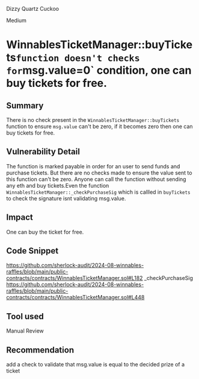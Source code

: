 Dizzy Quartz Cuckoo

Medium

# WinnablesTicketManager::buyTickets` function doesn't checks for `msg.value=0` condition, one can buy tickets for free.

## Summary
There is no check present in the `WinnablesTicketManager::buyTickets` function to ensure `msg.value` can't be zero, if it becomes zero then one can buy tickets for free.


## Vulnerability Detail
The function is marked payable in order for an user to send funds and purchase tickets. But there are no checks made to ensure the value sent to this function can't be zero. Anyone can call the function without sending any eth and buy tickets.Even the function  `WinnablesTicketManager::_checkPurchaseSig` which is callled in `buyTickets` to check the signature isnt validating msg.value.
## Impact
One can buy the ticket for free.
## Code Snippet
https://github.com/sherlock-audit/2024-08-winnables-raffles/blob/main/public-contracts/contracts/WinnablesTicketManager.sol#L182
_checkPurchaseSig
https://github.com/sherlock-audit/2024-08-winnables-raffles/blob/main/public-contracts/contracts/WinnablesTicketManager.sol#L448
## Tool used

Manual Review

## Recommendation
add a check to validate that msg.value is equal to the decided prize of a ticket 